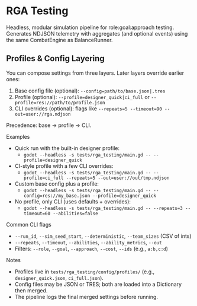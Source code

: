 ﻿# RGA Testing

Headless, modular simulation pipeline for role:goal:approach testing. Generates NDJSON telemetry with aggregates (and optional events) using the same CombatEngine as BalanceRunner.

## Profiles & Config Layering

You can compose settings from three layers. Later layers override earlier ones:

1) Base config file (optional): `--config=path/to/base.json|.tres`
2) Profile (optional): `--profile=designer_quick|ci_full` or `--profile=res://path/to/profile.json`
3) CLI overrides (optional): flags like `--repeats=5 --timeout=90 --out=user://rga.ndjson`

Precedence: base -> profile -> CLI.

Examples
- Quick run with the built-in designer profile:
  - `godot --headless -s tests/rga_testing/main.gd -- --profile=designer_quick`
- CI-style profile with a few CLI overrides:
  - `godot --headless -s tests/rga_testing/main.gd -- --profile=ci_full --repeats=5 --out=user://out/tmp.ndjson`
- Custom base config plus a profile:
  - `godot --headless -s tests/rga_testing/main.gd -- --config=res://my_base.json --profile=designer_quick`
- No profile, only CLI (uses defaults + overrides):
  - `godot --headless -s tests/rga_testing/main.gd -- --repeats=3 --timeout=60 --abilities=false`

Common CLI flags
- `--run_id`, `--sim_seed_start`, `--deterministic`, `--team_sizes` (CSV of ints)
- `--repeats`, `--timeout`, `--abilities`, `--ability_metrics`, `--out`
- Filters: `--role`, `--goal`, `--approach`, `--cost`, `--ids` (e.g., `a:b,c:d`)

Notes
- Profiles live in `tests/rga_testing/config/profiles/` (e.g., `designer_quick.json`, `ci_full.json`).
- Config files may be JSON or TRES; both are loaded into a Dictionary then merged.
- The pipeline logs the final merged settings before running.


